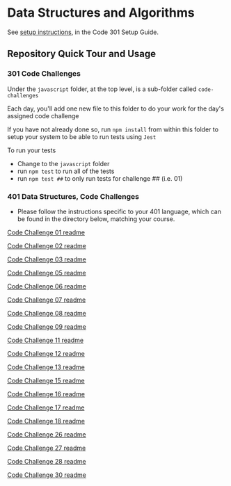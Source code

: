 # Data Structures and Algorithms

See [setup instructions](https://codefellows.github.io/setup-guide/code-301/3-code-challenges), in the Code 301 Setup Guide.

## Repository Quick Tour and Usage

### 301 Code Challenges

Under the `javascript` folder, at the top level, is a sub-folder called `code-challenges`

Each day, you'll add one new file to this folder to do your work for the day's assigned code challenge

If you have not already done so, run `npm install` from within this folder to setup your system to be able to run tests using `Jest`

To run your tests

- Change to the `javascript` folder
- run `npm test` to run all of the tests
- run `npm test ##` to only run tests for challenge ## (i.e. 01)

### 401 Data Structures, Code Challenges

- Please follow the instructions specific to your 401 language, which can be found in the directory below, matching your course.

[Code Challenge 01 readme](https://github.com/mikeshen7/data-structures-and-algorithms/blob/main/python/code_challenges/array_reverse/README.md)

[Code Challenge 02 readme](https://github.com/mikeshen7/data-structures-and-algorithms/blob/main/python/code_challenges/insert_shift_list/README.md)

[Code Challenge 03 readme](https://github.com/mikeshen7/data-structures-and-algorithms/blob/main/python/code_challenges/array_binary_search/README.md)

[Code Challenge 05 readme](https://github.com/mikeshen7/data-structures-and-algorithms/blob/main/python/linked_list/README.md)

[Code Challenge 06 readme](https://github.com/mikeshen7/data-structures-and-algorithms/blob/main/python/linked_list/README.md)

[Code Challenge 07 readme](https://github.com/mikeshen7/data-structures-and-algorithms/blob/main/python/linked_list/README_kth.md)

[Code Challenge 08 readme](https://github.com/mikeshen7/data-structures-and-algorithms/blob/main/python/linked_list/README_zip.md)

[Code Challenge 09 readme](https://github.com/mikeshen7/data-structures-and-algorithms/blob/main/python/data_structures/README_stacks_and_queues.md)

[Code Challenge 11 readme](https://github.com/mikeshen7/data-structures-and-algorithms/blob/main/python/code_challenges/README_pseudo_queue.md)

[Code Challenge 12 readme](https://github.com/mikeshen7/data-structures-and-algorithms/blob/main/python/code_challenges/README_animal_shelter.md)

[Code Challenge 13 readme](https://github.com/mikeshen7/data-structures-and-algorithms/blob/main/python/code_challenges/README_brackets.md)

[Code Challenge 15 readme](https://github.com/mikeshen7/data-structures-and-algorithms/blob/main/python/data_structures/README_binary_tree.md)

[Code Challenge 16 readme](https://github.com/mikeshen7/data-structures-and-algorithms/blob/main/python/data_structures/README_bt_max.md)

[Code Challenge 17 readme](https://github.com/mikeshen7/data-structures-and-algorithms/blob/main/python/code_challenges/README_bt_breadth.md)

[Code Challenge 18 readme](https://github.com/mikeshen7/data-structures-and-algorithms/blob/main/python/code_challenges/README_bt_fizz_buzz.md)

[Code Challenge 26 readme](https://github.com/mikeshen7/data-structures-and-algorithms/blob/main/sorting/insertion/README.md)

[Code Challenge 27 readme](https://github.com/mikeshen7/data-structures-and-algorithms/blob/main/sorting/merge/README.md)

[Code Challenge 28 readme](https://github.com/mikeshen7/data-structures-and-algorithms/blob/main/python/code_challenges/movies/README.md)

[Code Challenge 30 readme](https://github.com/mikeshen7/data-structures-and-algorithms/blob/main/python/data_structures/README_hash.md)
